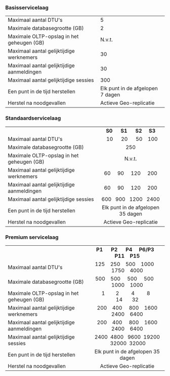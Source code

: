 ### Basisservicelaag

|  |  |
|---|---|
| Maximaal aantal DTU's | 5 |
| Maximale databasegrootte (GB) | 2 |
| Maximale OLTP-opslag in het geheugen (GB) | N.v.t. |
| Maximaal aantal gelijktijdige werknemers | 30 |
| Maximaal aantal gelijktijdige aanmeldingen | 30 |
| Maximaal aantal gelijktijdige sessies | 300 |
| Een punt in de tijd herstellen | Elk punt in de afgelopen 7 dagen |
| Herstel na noodgevallen | Actieve Geo-replicatie |


### Standaardservicelaag

|   |  |
|---|:---:|
|| **S0** &nbsp;&nbsp;&nbsp;&nbsp; **S1** &nbsp;&nbsp;&nbsp;&nbsp; **S2** &nbsp;&nbsp;&nbsp; **S3**|
| Maximaal aantal DTU's | &nbsp;&nbsp;10 &nbsp;&nbsp;&nbsp;&nbsp; 20 &nbsp;&nbsp;&nbsp;&nbsp; 50 &nbsp;&nbsp; 100 |
| Maximale databasegrootte (GB) | 250 |
| Maximale OLTP-opslag in het geheugen (GB) | N.v.t. |
| Maximaal aantal gelijktijdige werknemers | 60 &nbsp;&nbsp;&nbsp; 90 &nbsp;&nbsp;&nbsp; 120 &nbsp;&nbsp;&nbsp; 200 |
| Maximaal aantal gelijktijdige aanmeldingen | 60 &nbsp;&nbsp;&nbsp; 90 &nbsp;&nbsp;&nbsp; 120 &nbsp;&nbsp;&nbsp; 200 |
| Maximaal aantal gelijktijdige sessies | 600 &nbsp; 900 &nbsp; 1200 &nbsp; 2400 |
| Een punt in de tijd herstellen | Elk punt in de afgelopen 35 dagen |
| Herstel na noodgevallen | Actieve Geo-replicatie |


### Premium servicelaag

|   |  |
|---|:---:|
|| **P1** &nbsp;&nbsp;&nbsp;&nbsp; **P2** &nbsp;&nbsp;&nbsp;&nbsp; **P4** &nbsp;&nbsp;&nbsp; **P6/P3** &nbsp;&nbsp; **P11** &nbsp;&nbsp; **P15**|
| Maximaal aantal DTU's | 125 &nbsp;&nbsp; 250 &nbsp;&nbsp; 500 &nbsp;&nbsp; 1000 &nbsp;&nbsp;&nbsp; 1750 &nbsp;&nbsp; 4000 |
| Maximale databasegrootte (GB) | 500 &nbsp;&nbsp; 500 &nbsp;&nbsp;&nbsp; 500 &nbsp;&nbsp;&nbsp; 500 &nbsp;&nbsp;&nbsp; 1000 &nbsp;&nbsp; 1000 |
| Maximale OLTP-opslag in het geheugen (GB) | &nbsp;&nbsp;&nbsp;&nbsp;1 &nbsp;&nbsp;&nbsp;&nbsp;&nbsp;&nbsp; 2 &nbsp;&nbsp;&nbsp;&nbsp;&nbsp;&nbsp;&nbsp; 4 &nbsp;&nbsp;&nbsp;&nbsp;&nbsp;&nbsp;&nbsp; 8 &nbsp;&nbsp;&nbsp;&nbsp;&nbsp; 14 &nbsp;&nbsp;&nbsp;&nbsp;&nbsp; 32 |
| Maximaal aantal gelijktijdige werknemers | &nbsp; 200 &nbsp;&nbsp; 400 &nbsp;&nbsp;&nbsp; 800 &nbsp;&nbsp; 1600 &nbsp; 2400 &nbsp;&nbsp; 6400 |
| Maximaal aantal gelijktijdige aanmeldingen | &nbsp; 200 &nbsp;&nbsp; 400 &nbsp;&nbsp;&nbsp; 800 &nbsp;&nbsp; 1600 &nbsp; 2400 &nbsp;&nbsp; 6400 |
| Maximaal aantal gelijktijdige sessies | 2400 &nbsp;4800 &nbsp; 9600 &nbsp;19200 &nbsp;32000 &nbsp;32000 |
| Een punt in de tijd herstellen | Elk punt in de afgelopen 35 dagen |
| Herstel na noodgevallen | Actieve Geo-replicatie |



<!--HONumber=Sep16_HO3-->


